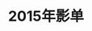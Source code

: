 ---
layout: movie
title: 2015年影单
category: 伪禅
tags: 休闲
keywords: 
movies: 
    - title: 万万没想到 (2015)
      status: 已看 
      director: 易小星
      actors: 易小星 / 刘循子墨 / 柯达 / 胡舒欣 / 王伟杰
      language: 汉语普通话
      type: 喜剧 / 奇幻 / 冒险 / 古装
      publishtime: 2015-12-18(中国大陆)
      link: https://movie.douban.com/subject/26320029/
      cover: http://i4.tietuku.com/6e349e1446a01b1as.jpg
      description: 挺好看的啊,没你们说的那么烂
    - title: 普罗米修斯 Prometheus (2012)
      status: 已看 
      director: 雷德利·斯科特
      actors: 努米·拉佩斯 / 查理兹·塞隆 / 帕特里克·威尔森 / 迈克尔·法斯宾德 / 伊德里斯·艾尔巴
      language: 英语 / 苏格兰盖尔语
      type: 动作 / 科幻 / 惊悚 / 恐怖
      publishtime: 2012-09-02(中国大陆) / 2012-06-08(美国)
      link: http://movie.douban.com/subject/3771562/
      cover: http://i4.tietuku.com/5dca093bd0e637b2s.jpg
      description: 以前看过一次啊
    - title: 头脑特工队 Inside Out (2015)
      status: 已看 
      director: 彼特·道格特 / 罗纳尔多·德尔·卡门
      actors: 艾米·波勒 / 菲利丝·史密斯 / 理查德·坎德 / 比尔·哈德尔 / 刘易斯·布莱克 
      language: 英语
      type: 喜剧 / 动画 / 家庭 / 冒险
      publishtime: 2015-10-06(中国大陆) / 2015-06-19(美国)
      link: https://movie.douban.com/subject/10533913/
      cover: http://i13.tietuku.com/fb07dbb0004d5a00s.jpg
      description: 这脑洞开得
    - title: 终极面试 Exam (2009)
      status: 已看 
      director: 斯图尔特·哈泽尔丁
      actors:  卢克·梅伯利 / 科林·萨蒙 / 吉米·米斯特雷 / 嘉玛·陈 / 娜塔莉·考克斯
      language: 英语 / 法语 / 粤语
      type: 悬疑 / 惊悚
      publishtime: 2009-06-01(英国)
      link: http://movie.douban.com/subject/3150816/
      cover: http://i12.tietuku.com/8d3a3e187e96b2f1s.jpg
      description: 2015-12-12凌晨,于长沙
    - title: 琅琊榜 (2015)
      status: 已看
      director: 孔笙 / 李雪
      actors:  胡歌 / 刘涛 / 王凯 / 陈龙 / 黄维德
      language: 中文
      type: 剧情 / 古装
      publishtime: 2015-09-19(中国大陆)
      link: https://movie.douban.com/subject/25754848/
      cover: http://i11.tietuku.com/efbd1bc46aeb0763s.jpg
      description: nice,难得的想继续看下去的古装.男声配音都性感
    - title: "移动迷宫2 Maze Runner: The Scorch Trials (2015)"
      status: 已看
      director: 韦斯·鲍尔
      actors:  迪伦·欧布莱恩 / 卡雅·斯考达里奥 / 托马斯·布罗迪-桑斯特 / 吉安卡罗·埃斯波西托 / 艾丹·吉伦
      language: 韩语
      type: 动作 / 科幻 / 惊悚
      publishtime: 2015-11-04(中国大陆) / 2015-09-18(美国)
      link: http://movie.douban.com/subject/25995508/
      cover: http://i13.tietuku.com/68a11362d8fcfc71s.jpg
      description: 好烦,还想着出3啊
    - title: "老千2:神之手 타짜:신의 손 (2014)"
      status: 已看
      director: 姜炯哲 
      actors:  崔胜铉 / 申世京 / 金允石 / 柳海真 / 李荷妮
      language: 韩语
      type: 剧情 / 犯罪
      publishtime: 2014-09-03(韩国)
      link: https://movie.douban.com/subject/10877413/
      cover: http://i5.tietuku.com/d4dd5220f47f8bb5.jpg
      description: 脱光了打,大家都不要想着出千!
    - title: 飞天大盗 第一季
      status: 未看
      director: Tony Jordan 
      actors: Adrian Lester
      language: 英语
      type: 剧情 / 悬疑 / 犯罪
      publishtime: 2004-02-24(英国)
      link: http://movie.douban.com/subject/1763205/
      cover: http://i3.tietuku.com/6ae493b189618a5ds.jpg
      description: 
    - title: 彗星来的那一夜
      status: 已看
      director: 詹姆斯·沃德·布柯特 
      actors:  艾米丽·芭尔多尼 / 莫瑞·史特林 / 尼古拉斯·布兰登 / 伊丽莎白·格瑞斯 / 亚历克斯·马努吉安
      type: 科幻 / 悬疑 / 惊悚
      language: 英语
      publishtime: 2013-09-19(奥斯汀奇幻电影节) / 2014-08-06(美国)
      watchtime: 2015-07-05
      link: http://movie.douban.com/subject/25807345/
      cover: http://i4.tietuku.com/001a92da3137e8b7s.jpg
      description: 
    - title: 老大哥(加拿大版) 第三季
      status: 已看
      director: Arisa Cox
      actors: 
      type: 真人秀
      language: 英语
      publishtime: 2015-03-23
      watchtime: 2015-9-10
      link: http://movie.douban.com/subject/26352067/
      cover: http://i11.tietuku.com/b492805b04c71334s.jpg
      description: 
    - title: 老大哥(美版) 第十六季
      status: 已看
      director: Julie Chen
      actors: 
      type: 真人秀
      language: 英语
      publishtime: 2014-06-25
      watchtime: 2015-10-20
      link: https://movie.douban.com/subject/25865432/
      cover: http://i11.tietuku.com/a1f9ae1f169be70bs.jpg
      description: 
    - title: 老大哥(美版) 第十七季
      status: 已看
      director: Julie Chen
      actors: 
      type: 真人秀
      language: 英语
      publishtime: 2015-06-24(美国)
      watchtime: 2015-10-1
      link: https://movie.douban.com/subject/26341306/
      cover: http://i11.tietuku.com/ed9d7177870fdd6cs.jpg
      description: 差一题登顶,好可惜.
    - title: 煎饼侠
      status: 已看
      director: 董成鹏
      actors:   董成鹏 / 袁姗姗 / 柳岩 / 吴君如 / 曾志伟
      type: 喜剧
      language: 中文
      publishtime: 2015-07-17(中国大陆)
      watchtime: 2015-10-26
      link: http://movie.douban.com/subject/25895276/
      cover: http://i11.tietuku.com/d6909a59bc0de8b3s.jpg
      description: 智商压制.
    - title: 烈日灼心
      status: 已看
      director: 曹保平
      actors: 邓超 / 段奕宏 / 郭涛 / 王珞丹 / 吕颂贤
      type: 剧情 / 悬疑 / 犯罪
      language: 中文
      publishtime: 2015-08-27(中国大陆) / 2015-06-15(上海电影节)
      watchtime: 2015-10-25
      link: https://movie.douban.com/subject/24719063/
      cover: http://i11.tietuku.com/6e64c72b2b65f2c8t.jpg
      description: 看到超哥就出戏,莫名的喜感.
---